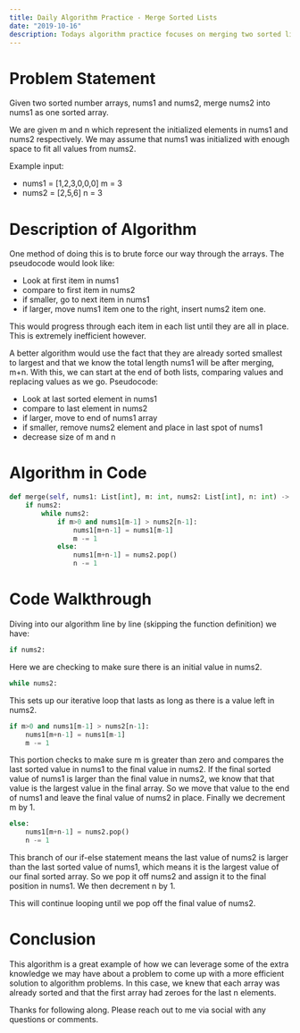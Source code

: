 ```yaml
---
title: Daily Algorithm Practice - Merge Sorted Lists
date: "2019-10-16"
description: Todays algorithm practice focuses on merging two sorted lists into one in constant space.
---
```

# Problem Statement
Given two sorted number arrays, nums1 and nums2, merge nums2 into nums1 as one sorted array.

We are given m and n which represent the initialized elements in nums1 and nums2 respectively. We may assume that nums1 was initialized with enough space to fit all values from nums2.

Example input:
* nums1 = [1,2,3,0,0,0] m = 3
* nums2 = [2,5,6]       n = 3

# Description of Algorithm
One method of doing this is to brute force our way through the arrays. The pseudocode would look like:
* Look at first item in nums1
* compare to first item in nums2
* if smaller, go to next item in nums1
* if larger, move nums1 item one to the right, insert nums2 item one.

This would progress through each item in each list until they are all in place. This is extremely inefficient however.

A better algorithm would use the fact that they are already sorted smallest to largest and that we know the total length nums1 will be after merging, m+n. With this, we can start at the end of both lists, comparing values and replacing values as we go. Pseudocode:
* Look at last sorted element in nums1
* compare to last element in nums2
* if larger, move to end of nums1 array
* if smaller, remove nums2 element and place in last spot of nums1
* decrease size of m and n

# Algorithm in Code
```python
def merge(self, nums1: List[int], m: int, nums2: List[int], n: int) -> None:
    if nums2:
        while nums2:
            if m>0 and nums1[m-1] > nums2[n-1]:
                nums1[m+n-1] = nums1[m-1]
                m -= 1
            else:
                nums1[m+n-1] = nums2.pop()
                n -= 1

```
# Code Walkthrough
Diving into our algorithm line by line (skipping the function definition) we have:
```python
if nums2:
```
Here we are checking to make sure there is an initial value in nums2.
```python
while nums2:
```
This sets up our iterative loop that lasts as long as there is a value left in nums2.
```python
if m>0 and nums1[m-1] > nums2[n-1]:
    nums1[m+n-1] = nums1[m-1]
    m -= 1
```
This portion checks to make sure m is greater than zero and compares the last sorted value in nums1 to the final value in nums2. If the final sorted value of nums1 is larger than the final value in nums2, we know that that value is the largest value in the final array. So we move that value to the end of nums1 and leave the final value of nums2 in place. Finally we decrement m by 1.
```python
else:
    nums1[m+n-1] = nums2.pop()
    n -= 1
```
This branch of our if-else statement means the last value of nums2 is larger than the last sorted value of nums1, which means it is the largest value of our final sorted array. So we pop it off nums2 and assign it to the final position in nums1. We then decrement n by 1.

This will continue looping until we pop off the final value of nums2.

# Conclusion

This algorithm is a great example of how we can leverage some of the extra knowledge we may have about a problem to come up with a more efficient solution to algorithm problems. In this case, we knew that each array was already sorted and that the first array had zeroes for the last n elements.

Thanks for following along. Please reach out to me via social with any questions or comments.